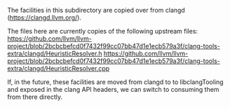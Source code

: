 The facilities in this subdirectory are copied over from clangd
(https://clangd.llvm.org/).

The files here are currently copies of the following upstream files:
https://github.com/llvm/llvm-project/blob/2bcbcbefcd0f7432f99cc07bb47d1e1ecb579a3f/clang-tools-extra/clangd/HeuristicResolver.h
https://github.com/llvm/llvm-project/blob/2bcbcbefcd0f7432f99cc07bb47d1e1ecb579a3f/clang-tools-extra/clangd/HeuristicResolver.cpp

If, in the future, these facilities are moved from clangd to
to libclangTooling and exposed in the clang API headers, we can
switch to consuming them from there directly.
